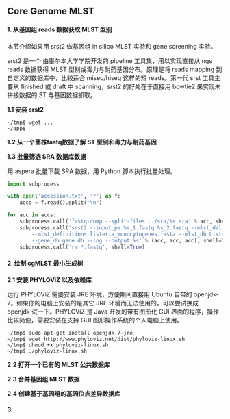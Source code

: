 ## Core Genome MLST

#### 1. 从基因组 reads 数据获取 MLST 型别

本节介绍如果用 srst2 做基因组 in silico MLST 实验和 gene screening 实验。

srst2 是一个 由墨尔本大学学院开发的 pipeline 工具集，用以实现直接从 ngs reads 数据获得 MLST 型别或毒力与耐药基因分布。原理是将 reads mapping 到自定义的数据库中，比较适合 miseq/hiseq 这样的短 reads。第一代 srst 工具主要从 finished 或 draft 中 scanning，srst2 的好处在于直接用 bowtie2 来实现未拼接数据的 ST 与基因数据抓取。

**1.1 安装 srst2**

```
~/tmp$ wget ...
~/app$
```

**1.2 从一个菌株fastq数据了解 ST 型别和毒力与耐药基因**

**1.3 批量筛选 SRA 数据库数据**

用 aspera 批量下载 SRA 数据，用 Python 脚本执行批量处理。

```python
import subprocess

with open('accession.txt', 'r') as f:
    accs = f.read().split("\n")

for acc in accs:
    subprocess.call('fastq-dump --split-files ../sra/%s.sra' % acc, shell=True)
    subprocess.call('srst2 --input_pe %s_1.fastq %s_2.fastq --mlst_delimiter _ \
        --mlst_definitions listeria_monocytogenes.fasta --mlst_db Listeria.fasta \
        --gene_db gene.db --log --output %s' % (acc, acc, acc), shell=True)
    subprocess.call('rm *.fastq', shell=True)
```

#### 2. 绘制 cgMLST 最小生成树

**2.1 安装 PHYLOViZ 以及依赖库**

运行 PHYLOViZ 需要安装 JRE 环境，方便期间直接用 Ubuntu 自带的 openjdk-7。如果你的电脑上安装的是其它 JRE 环境而无法使用的，可以尝试换成 openjdk 试一下。PHYLOViZ 是 Java 开发的带有图形化 GUI 界面的程序，操作比较简便，需要安装在支持 GUI 图形操作系统的个人电脑上使用。

```
~/tmp$ sudo apt-get install openjdk-7-jre
~/tmp$ wget http://www.phyloviz.net/dist/phyloviz-linux.sh
~/tmp$ chmod +x phyloviz-linux.sh
~/tmp$ ./phyloviz-linux.sh
```

**2.2 打开一个已有的 MLST 公共数据库**

**2.3 合并基因组 MLST 数据**

**2.4 创建基于基因组的基因位点差异数据库**

#### 3.
